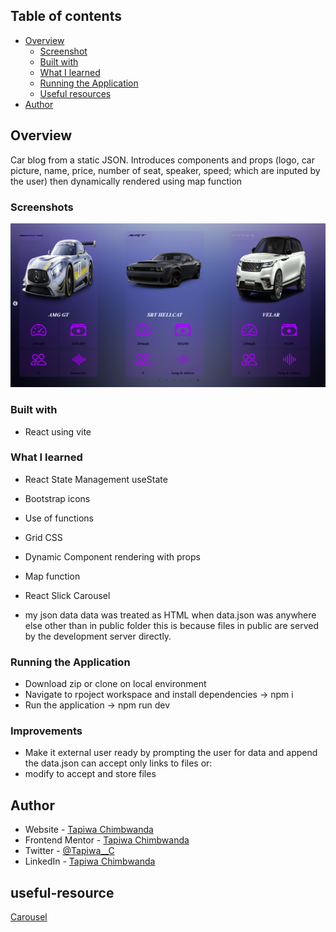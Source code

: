 ## Table of contents

- [Overview](#overview)
  - [Screenshot](#screenshot)
  - [Built with](#built-with)
  - [What I learned](#what-i-learned)
  - [Running the Application](#Running-the-Application)
  - [Useful resources](#useful-resource)
- [Author](#author)

## Overview

Car blog from a static JSON. Introduces components and props (logo, car picture, name, price, number of seat, speaker, speed; which are inputed by the user) then dynamically rendered using map function

### Screenshots

![](./src/images/Screenshot%202024-06-09%20193248.png)

### Built with

- React using vite

### What I learned

- React State Management useState
- Bootstrap icons
- Use of functions
- Grid CSS
- Dynamic Component rendering with props
- Map function
- React Slick Carousel

- my json data data was treated as HTML when data.json was anywhere else other than in public folder this is because files in public are served by the development server directly.
   <!--  errorUncaught (in promise) SyntaxError: Unexpected token '<', "<!doctype "... is not valid JSON -->

### Running the Application

- Download zip or clone on local environment
- Navigate to rpoject workspace and install dependencies -> npm i
- Run the application -> npm run dev

### Improvements

- Make it external user ready by prompting the user for data and append the data.json can accept only links to files or:
- modify to accept and store files

## Author

- Website - [Tapiwa Chimbwanda](https://tapiwa.me/)
- Frontend Mentor - [Tapiwa Chimbwanda](https://www.frontendmentor.io/profile/Civil-t)
- Twitter - [@Tapiwa\_\_C](https://x.com/Tapiwa__C)
- LinkedIn - [Tapiwa Chimbwanda](https://www.linkedin.com/in/ctapiwa/)

## useful-resource

[Carousel](https://react-slick.neostack.com/docs/get-started)
